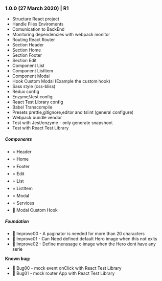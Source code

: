 ### 1.0.0 (27 March 2020) | R1

-   Structure React project
-   Handle Files Enviroments
-   Comunication to BackEnd
-   Monitoring dependencies with webpack monitor
-   Routing React Router
-   Section Header
-   Section Home
-   Section Footer
-   Section Edit
-   Component List
-   Component ListItem
-   Component Modal
-   Hook Custom Modal (Example the custom hook)
-   Sass style (css-bliss)
-   Redux config
-   Enzyme/Jest config
-   React Test Library config
-   Babel Transcompile
-   Presets prettie,gitignore,editor and tslint (general configure)
-   Webpack bundle vendor
-   Test with Jest/enzyme - only generate snapshoot
-   Test with React Test Library

##### Components

-   ⭐ Header
-   ⭐ Home
-   ⭐ Footer
-   ⭐ Edit
-   ⭐ List
-   ⭐ ListItem
-   ⭐ Modal
-   ⭐ Services
-   🐞 Modal Custom Hook

##### Foundation

-   🔧 Improve00 - A paginator is needed for more than 20 characters
-   🔧 Improve01 - Can Need defined default Hero image when this not exits
-   🔧 Improve02 - Define menssage o image when the Hero dont have any serie

**Known bug:**

-   🐛 Bug00 - mock event onClick with React Test Library
-   🐛 Bug01 - mock router App with React Test Library
